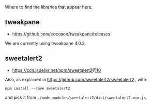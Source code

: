 Where to find the libraries that appear here:

## tweakpane

* https://github.com/cocopon/tweakpane/releases

We are currently using tweakpane 4.0.3.


## sweetalert2

* https://cdn.jsdelivr.net/npm/sweetalert2@10

Also, as explained in https://github.com/sweetalert2/sweetalert2 , with:

    npm install --save sweetalert2

and pick it from `./node_modules/sweetalert2/dist/sweetalert2.min.js`.
